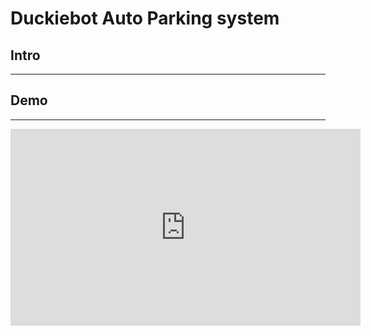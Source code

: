 # Duckiebot Auto Parking system
## Intro
---

## Demo
---
<iframe width="560" height="315" src="https://www.youtube.com/embed/WkXSZvh1O7w" title="YouTube video player" frameborder="0" allow="accelerometer; autoplay; clipboard-write; encrypted-media; gyroscope; picture-in-picture" allowfullscreen></iframe>
